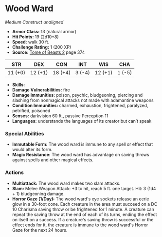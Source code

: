 # Wood Ward

*Medium* *Construct* *unaligned*

- **Armor Class:** 13 (natural armor)
- **Hit Points:** 19 (2d10+8)
- **Speed:** walk 30 ft.
- **Challenge Rating:** 1 (200 XP)
- **Source:** [Tome of Beasts 2](https://koboldpress.com/kpstore/product/tome-of-beasts-2-for-5th-edition) page 374

| STR | DEX | CON | INT | WIS | CHA |
| --- | --- | --- | --- | --- | --- |
| 11 (+0) | 12 (+1) | 18 (+4) | 3 (-4) | 12 (+1) | 1 (-5) |

- **Skills:** 
- **Damage Vulnerabilities:** fire
- **Damage Immunities:** poison, psychic, bludgeoning, piercing and slashing from nonmagical attacks not made with adamantine weapons
- **Condition Immunities:** charmed, exhaustion, frightened, paralyzed, petrified, poisoned
- **Senses:** darkvision 60 ft., passive Perception 11
- **Languages:** understands the languages of its creator but can’t speak

### Special Abilities

- **Immutable Form:** The wood ward is immune to any spell or effect that would alter its form.
- **Magic Resistance:** The wood ward has advantage on saving throws against spells and other magical effects.

### Actions

- **Multiattack:** The wood ward makes two slam attacks.
- **Slam:** Melee Weapon Attack: +3 to hit, reach 5 ft. one target. Hit: 3 (1d4 + 1) bludgeoning damage.
- **Horror Gaze (1/Day):** The wood ward's eye sockets release an eerie glow in a 30-foot cone. Each creature in the area must succeed on a DC 10 Charisma saving throw or be frightened for 1 minute. A creature can repeat the saving throw at the end of each of its turns, ending the effect on itself on a success. If a creature's saving throw is successful or the effect ends for it, the creature is immune to the wood ward's Horror Gaze for the next 24 hours.


